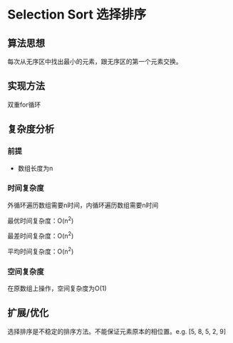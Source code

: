 # Selection Sort 选择排序

## 算法思想

每次从无序区中找出最小的元素，跟无序区的第一个元素交换。

## 实现方法

双重for循环

## 复杂度分析

### 前提

* 数组长度为n

### 时间复杂度

外循环遍历数组需要n时间，内循环遍历数组需要n时间

最优时间复杂度：O(n<sup>2</sup>)

最差时间复杂度：O(n<sup>2</sup>)

平均时间复杂度：O(n<sup>2</sup>)

### 空间复杂度

在原数组上操作，空间复杂度为O(1)

## 扩展/优化

选择排序是不稳定的排序方法。不能保证元素原本的相位置。e.g. [5, 8, 5, 2, 9]